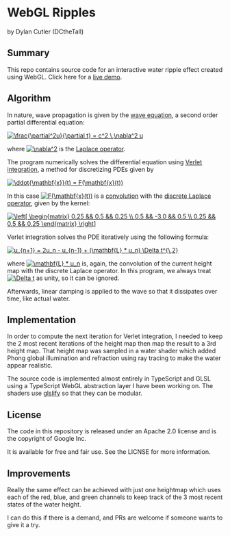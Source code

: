 # WebGL Ripples

by Dylan Cutler (DCtheTall)

## Summary

This repo contains source code for an interactive water ripple effect created
using WebGL. Click here for a [live demo](https://dcthetall-webgl-ripple.herokuapp.com/).

## Algorithm

In nature, wave propagation is given by the [wave equation](https://en.wikipedia.org/wiki/Wave_equation),
a second order partial differential equation:

<a href="https://www.codecogs.com/eqnedit.php?latex=\frac{\partial^2u}{\partial&space;t}&space;=&space;c^2&space;\,\nabla^2&space;u" target="_blank"><img src="https://latex.codecogs.com/gif.latex?\frac{\partial^2u}{\partial&space;t}&space;=&space;c^2&space;\,\nabla^2&space;u" title="\frac{\partial^2u}{\partial t} = c^2 \,\nabla^2 u" /></a>

where <a href="https://www.codecogs.com/eqnedit.php?latex=\nabla^2" target="_blank"><img src="https://latex.codecogs.com/gif.latex?\nabla^2" title="\nabla^2" /></a>
is the [Laplace operator](https://en.wikipedia.org/wiki/Laplace_operator).

The program numerically solves the differential equation using [Verlet integration](https://en.wikipedia.org/wiki/Verlet_integration#Basic_St%C3%B6rmer%E2%80%93Verlet),
a method for discretizing PDEs given by

<a href="https://www.codecogs.com/eqnedit.php?latex=\ddot{\mathbf{x}}(t)&space;=&space;F(\mathbf{x}(t))" target="_blank"><img src="https://latex.codecogs.com/gif.latex?\ddot{\mathbf{x}}(t)&space;=&space;F(\mathbf{x}(t))" title="\ddot{\mathbf{x}}(t) = F(\mathbf{x}(t))" /></a>

In this case <a href="https://www.codecogs.com/eqnedit.php?latex=F(\mathbf{x}(t))" target="_blank"><img src="https://latex.codecogs.com/gif.latex?F(\mathbf{x}(t))" title="F(\mathbf{x}(t))" /></a>
is a [convolution](https://en.wikipedia.org/wiki/Convolution#Discrete_convolution)
with the
[discrete Laplace operator](https://en.wikipedia.org/wiki/Discrete_Laplace_operator),
given by the kernel:

<a href="https://www.codecogs.com/eqnedit.php?latex=\left[&space;\begin{matrix}&space;0.25&space;&&&space;0.5&space;&&&space;0.25&space;\\&space;0.5&space;&&&space;-3.0&space;&&&space;0.5&space;\\&space;0.25&space;&&&space;0.5&space;&&&space;0.25&space;\end{matrix}&space;\right]" target="_blank"><img src="https://latex.codecogs.com/gif.latex?\left[&space;\begin{matrix}&space;0.25&space;&&&space;0.5&space;&&&space;0.25&space;\\&space;0.5&space;&&&space;-3.0&space;&&&space;0.5&space;\\&space;0.25&space;&&&space;0.5&space;&&&space;0.25&space;\end{matrix}&space;\right]" title="\left[ \begin{matrix} 0.25 && 0.5 && 0.25 \\ 0.5 && -3.0 && 0.5 \\ 0.25 && 0.5 && 0.25 \end{matrix} \right]" /></a>

Verlet integration solves the PDE iteratively using the following formula:

<a href="https://www.codecogs.com/eqnedit.php?latex=u_{n&plus;1}&space;=&space;2u_n&space;-&space;u_{n-1}&space;&plus;&space;(\mathbf{L}&space;*&space;u_n)&space;\Delta&space;t^{\,2}" target="_blank"><img src="https://latex.codecogs.com/gif.latex?u_{n&plus;1}&space;=&space;2u_n&space;-&space;u_{n-1}&space;&plus;&space;(\mathbf{L}&space;*&space;u_n)&space;\Delta&space;t^{\,2}" title="u_{n+1} = 2u_n - u_{n-1} + (\mathbf{L} * u_n) \Delta t^{\,2}" /></a>

where <a href="https://www.codecogs.com/eqnedit.php?latex=\mathbf{L}&space;*&space;u_n" target="_blank"><img src="https://latex.codecogs.com/gif.latex?\mathbf{L}&space;*&space;u_n" title="\mathbf{L} * u_n" /></a>
is, again, the convolution of the current height map with the
discrete Laplace operator. In this program, we always treat
<a href="https://www.codecogs.com/eqnedit.php?latex=\Delta&space;t" target="_blank"><img src="https://latex.codecogs.com/gif.latex?\Delta&space;t" title="\Delta t" /></a>
as unity, so it can be ignored.

Afterwards, linear damping is applied to the wave so that it dissipates over time, like
actual water.

## Implementation

In order to compute the next iteration for Verlet integration, I needed to keep the 2 most
recent iterations of the height map then map the result to a 3rd height map. That height map
was sampled in a water shader which added Phong global illumination and refraction using ray
tracing to make the water appear realistic.

The source code is implemented almost entirely in TypeScript and GLSL using a TypeScript
WebGL abstraction layer I have been working on. The shaders use [glslify](https://github.com/glslify/glslify) so that they can be modular.

## License

The code in this repository is released under an Apache 2.0 license and is the copyright
of Google Inc.

It is available for free and fair use. See the LICNSE for more information.

## Improvements

Really the same effect can be achieved with just one heightmap which uses each of the
red, blue, and green channels to keep track of the 3 most recent states of the water
height.

I can do this if there is a demand, and PRs are welcome if someone wants to give it a try.
